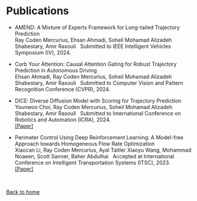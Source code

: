 # Publications

* AMEND: A Mixture of Experts Framework for Long-tailed Trajectory Prediction <br /> Ray Coden Mercurius, Ehsan Ahmadi, Soheil Mohamad Alizadeh Shabestary, Amir Rasouli &nbsp; Submitted to IEEE Intelligent Vehicles Symposium (IV), 2024.

* Curb Your Attention: Causal Attention Gating for Robust Trajectory Prediction in Autonomous Driving <br /> Ehsan Ahmadi, Ray Coden Mercurius, Soheil Mohamad Alizadeh Shabestary, Amir Rasouli &nbsp; Submitted to Computer Vision and Pattern Recognition Conference (CVPR), 2024.

* DICE: Diverse Diffusion Model with Scoring for Trajectory Prediction<br /> Younwoo Choi, Ray Coden Mercurius, Soheil Mohamad Alizadeh Shabestary, Amir Rasouli &nbsp; Submitted to International Conference on Robotics and Automation (ICRA), 2024. <br /> [[Paper]](https://arxiv.org/abs/2310.14570)

* Perimeter Control Using Deep Reinforcement Learning: A Model-free Approach towards Homogeneous Flow Rate Optimization <br /> Xiaocan Li, Ray Coden Mercurius, Ayal Taitler Xiaoyu Wang, Mohammad Noaeen, Scott Sanner, Baher Abdulhai &nbsp; Accepted at International Conference on Intelligent Transportation Systems (ITSC), 2023. <br /> [[Paper]](https://arxiv.org/abs/2305.19291)


&nbsp;

[Back to home](/)
